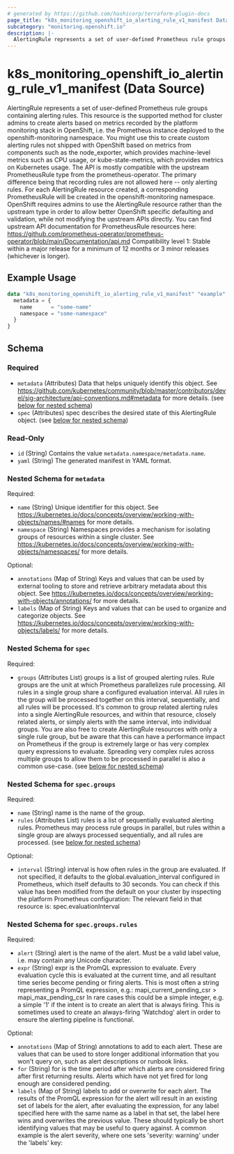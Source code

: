 ```yaml
---
# generated by https://github.com/hashicorp/terraform-plugin-docs
page_title: "k8s_monitoring_openshift_io_alerting_rule_v1_manifest Data Source - terraform-provider-k8s"
subcategory: "monitoring.openshift.io"
description: |-
  AlertingRule represents a set of user-defined Prometheus rule groups containing alerting rules.  This resource is the supported method for cluster admins to create alerts based on metrics recorded by the platform monitoring stack in OpenShift, i.e. the Prometheus instance deployed to the openshift-monitoring namespace.  You might use this to create custom alerting rules not shipped with OpenShift based on metrics from components such as the node_exporter, which provides machine-level metrics such as CPU usage, or kube-state-metrics, which provides metrics on Kubernetes usage.  The API is mostly compatible with the upstream PrometheusRule type from the prometheus-operator.  The primary difference being that recording rules are not allowed here -- only alerting rules.  For each AlertingRule resource created, a corresponding PrometheusRule will be created in the openshift-monitoring namespace.  OpenShift requires admins to use the AlertingRule resource rather than the upstream type in order to allow better OpenShift specific defaulting and validation, while not modifying the upstream APIs directly.  You can find upstream API documentation for PrometheusRule resources here:  https://github.com/prometheus-operator/prometheus-operator/blob/main/Documentation/api.md  Compatibility level 1: Stable within a major release for a minimum of 12 months or 3 minor releases (whichever is longer).
---
```


# k8s_monitoring_openshift_io_alerting_rule_v1_manifest (Data Source)

AlertingRule represents a set of user-defined Prometheus rule groups containing alerting rules.  This resource is the supported method for cluster admins to create alerts based on metrics recorded by the platform monitoring stack in OpenShift, i.e. the Prometheus instance deployed to the openshift-monitoring namespace.  You might use this to create custom alerting rules not shipped with OpenShift based on metrics from components such as the node_exporter, which provides machine-level metrics such as CPU usage, or kube-state-metrics, which provides metrics on Kubernetes usage.  The API is mostly compatible with the upstream PrometheusRule type from the prometheus-operator.  The primary difference being that recording rules are not allowed here -- only alerting rules.  For each AlertingRule resource created, a corresponding PrometheusRule will be created in the openshift-monitoring namespace.  OpenShift requires admins to use the AlertingRule resource rather than the upstream type in order to allow better OpenShift specific defaulting and validation, while not modifying the upstream APIs directly.  You can find upstream API documentation for PrometheusRule resources here:  https://github.com/prometheus-operator/prometheus-operator/blob/main/Documentation/api.md  Compatibility level 1: Stable within a major release for a minimum of 12 months or 3 minor releases (whichever is longer).

## Example Usage

```terraform
data "k8s_monitoring_openshift_io_alerting_rule_v1_manifest" "example" {
  metadata = {
    name      = "some-name"
    namespace = "some-namespace"
  }
}
```

<!-- schema generated by tfplugindocs -->
## Schema

### Required

- `metadata` (Attributes) Data that helps uniquely identify this object. See https://github.com/kubernetes/community/blob/master/contributors/devel/sig-architecture/api-conventions.md#metadata for more details. (see [below for nested schema](#nestedatt--metadata))
- `spec` (Attributes) spec describes the desired state of this AlertingRule object. (see [below for nested schema](#nestedatt--spec))

### Read-Only

- `id` (String) Contains the value `metadata.namespace/metadata.name`.
- `yaml` (String) The generated manifest in YAML format.

<a id="nestedatt--metadata"></a>
### Nested Schema for `metadata`

Required:

- `name` (String) Unique identifier for this object. See https://kubernetes.io/docs/concepts/overview/working-with-objects/names/#names for more details.
- `namespace` (String) Namespaces provides a mechanism for isolating groups of resources within a single cluster. See https://kubernetes.io/docs/concepts/overview/working-with-objects/namespaces/ for more details.

Optional:

- `annotations` (Map of String) Keys and values that can be used by external tooling to store and retrieve arbitrary metadata about this object. See https://kubernetes.io/docs/concepts/overview/working-with-objects/annotations/ for more details.
- `labels` (Map of String) Keys and values that can be used to organize and categorize objects. See https://kubernetes.io/docs/concepts/overview/working-with-objects/labels/ for more details.


<a id="nestedatt--spec"></a>
### Nested Schema for `spec`

Required:

- `groups` (Attributes List) groups is a list of grouped alerting rules.  Rule groups are the unit at which Prometheus parallelizes rule processing.  All rules in a single group share a configured evaluation interval.  All rules in the group will be processed together on this interval, sequentially, and all rules will be processed.  It's common to group related alerting rules into a single AlertingRule resources, and within that resource, closely related alerts, or simply alerts with the same interval, into individual groups.  You are also free to create AlertingRule resources with only a single rule group, but be aware that this can have a performance impact on Prometheus if the group is extremely large or has very complex query expressions to evaluate. Spreading very complex rules across multiple groups to allow them to be processed in parallel is also a common use-case. (see [below for nested schema](#nestedatt--spec--groups))

<a id="nestedatt--spec--groups"></a>
### Nested Schema for `spec.groups`

Required:

- `name` (String) name is the name of the group.
- `rules` (Attributes List) rules is a list of sequentially evaluated alerting rules.  Prometheus may process rule groups in parallel, but rules within a single group are always processed sequentially, and all rules are processed. (see [below for nested schema](#nestedatt--spec--groups--rules))

Optional:

- `interval` (String) interval is how often rules in the group are evaluated.  If not specified, it defaults to the global.evaluation_interval configured in Prometheus, which itself defaults to 30 seconds.  You can check if this value has been modified from the default on your cluster by inspecting the platform Prometheus configuration: The relevant field in that resource is: spec.evaluationInterval

<a id="nestedatt--spec--groups--rules"></a>
### Nested Schema for `spec.groups.rules`

Required:

- `alert` (String) alert is the name of the alert. Must be a valid label value, i.e. may contain any Unicode character.
- `expr` (String) expr is the PromQL expression to evaluate. Every evaluation cycle this is evaluated at the current time, and all resultant time series become pending or firing alerts.  This is most often a string representing a PromQL expression, e.g.: mapi_current_pending_csr > mapi_max_pending_csr In rare cases this could be a simple integer, e.g. a simple '1' if the intent is to create an alert that is always firing.  This is sometimes used to create an always-firing 'Watchdog' alert in order to ensure the alerting pipeline is functional.

Optional:

- `annotations` (Map of String) annotations to add to each alert.  These are values that can be used to store longer additional information that you won't query on, such as alert descriptions or runbook links.
- `for` (String) for is the time period after which alerts are considered firing after first returning results.  Alerts which have not yet fired for long enough are considered pending.
- `labels` (Map of String) labels to add or overwrite for each alert.  The results of the PromQL expression for the alert will result in an existing set of labels for the alert, after evaluating the expression, for any label specified here with the same name as a label in that set, the label here wins and overwrites the previous value.  These should typically be short identifying values that may be useful to query against.  A common example is the alert severity, where one sets 'severity: warning' under the 'labels' key:
